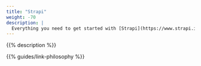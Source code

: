 ```yaml
---
title: "Strapi"
weight: -70
description: |
  Everything you need to get started with [Strapi](https://www.strapi.io/), the open source headless CMS based on NodeJS, on {{% vendor/name %}}.
---
```


{{% description %}}

{{% guides/link-philosophy %}}
